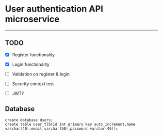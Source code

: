 # User authentication API microservice 

---

## TODO
- [x] Register functionality
- [x] Login functionality
- [ ] Validation on register & login
- [ ] Security context test
- [ ] JWT? 



## Database
```mysql
create database Users;
create table user_tlb(id int primary key auto_increment,name varchar(40),email varchar(50),password varchar(40));
```
